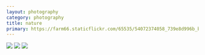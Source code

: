 ```yaml
---
layout: photography
category: photography
title: nature
primary: https://farm66.staticflickr.com/65535/54072374058_739e8d996b_b.jpg
---
```


<div class="gallery">
  <div class="row">
    <div class="column">
      <img src="https://farm66.staticflickr.com/65535/54079455977_f5e8051fd4_b.jpg">
      <img src="https://farm66.staticflickr.com/65535/54071239177_584abc42f6_b.jpg">
      <img src="https://farm66.staticflickr.com/65535/54072374058_739e8d996b_b.jpg">
    </div>
  </div>
</div>
